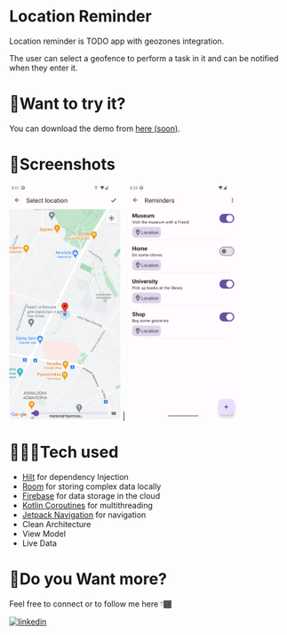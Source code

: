 # Location Reminder

Location reminder is TODO app with geozones integration. 

The user can select a geofence to perform a task in it and can be notified when they enter it.


# 🧐Want to try it?

You can download the demo from [here (soon)](https://github.com/aptemkov/LocationReminder/blob/master/screenshots/screen_1.png).


# 📸Screenshots

<img src="https://github.com/aptemkov/LocationReminder/blob/master/screenshots/screen_1.png" width="200"> | 
<img src="https://github.com/aptemkov/LocationReminder/blob/master/screenshots/screen_2.png" width="200">


# 🧑🏾‍💻Tech used

* [Hilt](https://developer.android.com/training/dependency-injection/hilt-jetpack) for dependency Injection
* [Room](https://developer.android.com/training/data-storage/room) for storing complex data locally
* [Firebase](https://firebase.google.com/) for data storage in the cloud
* [Kotlin Coroutines](https://developer.android.com/kotlin/coroutines) for multithreading
* [Jetpack Navigation](https://developer.android.com/guide/navigation) for navigation
* Clean Architecture
* View Model
* Live Data

# 🔗Do you Want more?

Feel free to connect or to follow me here 👇🏾

[![linkedin](https://img.shields.io/badge/linkedin-0A66C2?style=for-the-badge&logo=linkedin&logoColor=white)](https://www.linkedin.com//in/aptemkov/)
